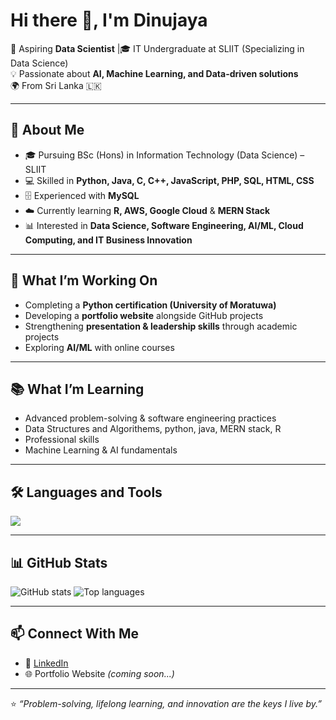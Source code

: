 # Hi there 👋, I'm Dinujaya

🚀 Aspiring **Data Scientist** |🎓 IT Undergraduate at SLIIT (Specializing in Data Science)  
💡 Passionate about **AI, Machine Learning, and Data-driven solutions**  
🌍 From Sri Lanka 🇱🇰  

---

## 🌟 About Me
- 🎓 Pursuing BSc (Hons) in Information Technology (Data Science) – SLIIT  
- 💻 Skilled in **Python, Java, C, C++, JavaScript, PHP, SQL, HTML, CSS**  
- 🗄️ Experienced with **MySQL**  
- ☁️ Currently learning **R, AWS, Google Cloud** & **MERN Stack** 
- 📊 Interested in **Data Science, Software Engineering, AI/ML, Cloud Computing, and IT Business Innovation**  

---

## 🔭 What I’m Working On
- Completing a **Python certification (University of Moratuwa)**  
- Developing a **portfolio website** alongside GitHub projects  
- Strengthening **presentation & leadership skills** through academic projects  
- Exploring **AI/ML** with online courses  

---

## 📚 What I’m Learning
- Advanced problem-solving & software engineering practices
- Data Structures and Algorithems, python, java, MERN stack, R
- Professional skills
- Machine Learning & AI fundamentals   

---

## 🛠️ Languages and Tools
<p align="left">
  <img src="https://skillicons.dev/icons?i=python,java,cpp,c,mysql,php,js,html,css,mongodb,express,react,nodejs,postman,git,figma,aws,gcp" />
</p>  

---

## 📊 GitHub Stats
<p align="left">
  <img src="https://github-readme-stats-nine-zeta-93.vercel.app/api?username=DinujayaSupun&show_icons=true&theme=tokyonight" alt="GitHub stats" />
  <img src="https://github-readme-stats-nine-zeta-93.vercel.app/api/top-langs/?username=DinujayaSupun&layout=compact&theme=tokyonight" alt="Top languages" />
</p>


---

## 📫 Connect With Me
- 💼 [LinkedIn](www.linkedin.com/in/dinujaya-supun-81b161271)  
- 🌐 Portfolio Website *(coming soon...)*  

---

⭐️ *“Problem-solving, lifelong learning, and innovation are the keys I live by.”*
